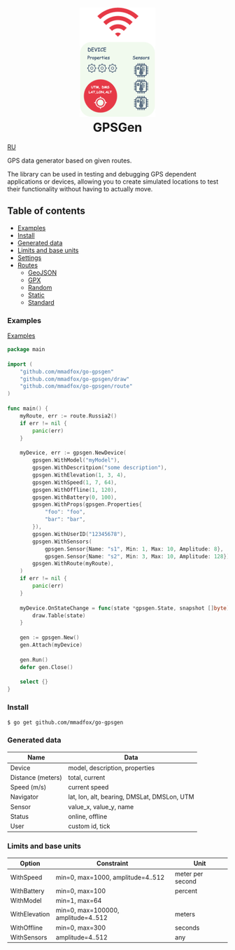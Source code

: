 <h1 align="center">
  <img src="./.github/gpsgen-logo.png" alt="GPS data generator" height="250px">
  <br>
  GPSGen
  <br>
</h1>

[RU](./README_ru.md)

GPS data generator based on given routes.

The library can be used in testing and debugging GPS dependent applications or devices, allowing you to create simulated locations to test their functionality without having to actually move.

## Table of contents
+ [Examples](#examples)
+ [Install](#installation)
+ [Generated data](#generated-data)
+ [Limits and base units](#limits-and-base-units)
+ [Settings](#settings)
+ [Routes](#routes)
   - [GeoJSON](#geojson)
   - [GPX](#gpx)
   - [Random](#random)
   - [Static](#static)
   - [Standard](#standard)

### Examples
[Examples](./examples/)

```go
package main

import (
	"github.com/mmadfox/go-gpsgen"
	"github.com/mmadfox/go-gpsgen/draw"
	"github.com/mmadfox/go-gpsgen/route"
)

func main() {
	myRoute, err := route.Russia2()
	if err != nil {
		panic(err)
	}

	myDevice, err := gpsgen.NewDevice(
		gpsgen.WithModel("myModel"),
		gpsgen.WithDescritpion("some description"),
		gpsgen.WithElevation(1, 3, 4),
		gpsgen.WithSpeed(1, 7, 64),
		gpsgen.WithOffline(1, 120),
		gpsgen.WithBattery(0, 100),
		gpsgen.WithProps(gpsgen.Properties{
			"foo": "foo",
			"bar": "bar",
		}),
		gpsgen.WithUserID("12345678"),
		gpsgen.WithSensors(
			gpsgen.Sensor{Name: "s1", Min: 1, Max: 10, Amplitude: 8},
			gpsgen.Sensor{Name: "s2", Min: 3, Max: 10, Amplitude: 128}),
		gpsgen.WithRoute(myRoute),
	)
	if err != nil {
		panic(err)
	}

	myDevice.OnStateChange = func(state *gpsgen.State, snapshot []byte) {
		draw.Table(state)
	}

	gen := gpsgen.New()
	gen.Attach(myDevice)

	gen.Run()
	defer gen.Close()

	select {}
}
```

### Install
```shell
$ go get github.com/mmadfox/go-gpsgen
```

### Generated data
| Name              | Data                                        |
|-------------------|---------------------------------------------|
| Device            | model, description, properties              |
| Distance (meters) | total, current                              |
| Speed (m/s)       | current speed                               |
| Navigator         | lat, lon, alt, bearing, DMSLat, DMSLon, UTM |
| Sensor            | value_x, value_y, name                      |
| Status            | online, offline                             |
| User              | custom id, tick                             |

### Limits and base units
| Option        | Constraint                          | Unit             |
|---------------|-------------------------------------|------------------|
| WithSpeed     | min=0, max=1000, amplitude=4..512   | meter per second |
| WithBattery   | min=0, max=100                      | percent          |
| WithModel     | min=1, max=64                       |                  |
| WithElevation | min=0, max=100000, amplitude=4..512 | meters           |
| WithOffline   | min=0, max=300                      | seconds          |
| WithSensors   | amplitude=4..512                    | any              |
